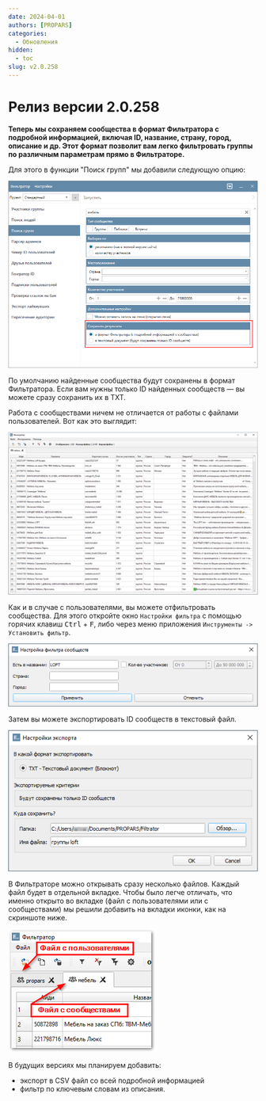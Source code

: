 ```yaml
---
date: 2024-04-01
authors: [PROPARS]
categories:
  - Обновления
hidden:
  - toc
slug: v2.0.258
---
```


# Релиз версии 2.0.258

__Теперь мы сохраняем сообщества в формат Фильтратора с подробной информацией, включая ID, название, страну, город, описание и др. Этот формат позволит вам легко фильтровать группы по различным параметрам прямо в Фильтраторе.__

Для этого в функции "Поиск групп" мы добавили следующую опцию:

![](../../img/blog/2.0.258/search_groups_settings.png)

По умолчанию найденные сообщества будут сохранены в формат Фильтратора. Если вам нужны только ID найденных сообществ — вы можете сразу сохранить их в TXT.

Работа с сообществами ничем не отличается от работы с файлами пользователей. Вот как это выглядит:

![](../../img/blog/2.0.258/filtrator_groups_view.png)

Как и в случае с пользователями, вы можете отфильтровать сообщества. Для этого откройте окно <code>Настройки фильтра</code> с помощью горячих клавиш <kbd>Ctrl</kbd> + <kbd>F</kbd>, либо через меню приложения <code>Инструменты -> Установить фильтр</code>.

![](../../img/blog/2.0.258/filtrator_filter.png)

Затем вы можете экспортировать ID сообществ в текстовый файл. 

![](../../img/blog/2.0.258/filtrator_save.png)

В Фильтраторе можно открывать сразу несколько файлов. Каждый файл будет в отдельной вкладке. Чтобы было легче отличать, что именно открыто во вкладке (файл с пользователями или с сообществами) мы решили добавить на вкладки иконки, как на скриншоте ниже.

![](../../img/blog/2.0.258/filtrator_file_type.png)

В будущих версиях мы планируем добавить:

- экспорт в CSV файл со всей подробной информацией
- фильтр по ключевым словам из описания.
